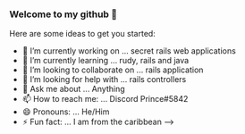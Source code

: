 ### Welcome to my github 👋

Here are some ideas to get you started:

- 🔭 I’m currently working on ... secret rails web applications
- 🌱 I’m currently learning ... rudy, rails and java
- 👯 I’m looking to collaborate on ... rails application
- 🤔 I’m looking for help with ... rails controllers
- 💬 Ask me about ... Anything
- 📫 How to reach me: ... Discord Prince#5842
- 😄 Pronouns: ... He/Him
- ⚡ Fun fact: ... I am from the caribbean
-->
